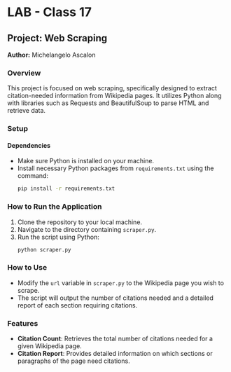 
# LAB - Class 17

## Project: Web Scraping

**Author:** Michelangelo Ascalon

### Overview
This project is focused on web scraping, specifically designed to extract citation-needed information from Wikipedia pages. It utilizes Python along with libraries such as Requests and BeautifulSoup to parse HTML and retrieve data.

### Setup

#### Dependencies
- Make sure Python is installed on your machine.
- Install necessary Python packages from `requirements.txt` using the command:
  ```bash
  pip install -r requirements.txt
  ```

### How to Run the Application

1. Clone the repository to your local machine.
2. Navigate to the directory containing `scraper.py`.
3. Run the script using Python:
   ```bash
   python scraper.py
   ```

### How to Use

- Modify the `url` variable in `scraper.py` to the Wikipedia page you wish to scrape.
- The script will output the number of citations needed and a detailed report of each section requiring citations.

### Features

- **Citation Count**: Retrieves the total number of citations needed for a given Wikipedia page.
- **Citation Report**: Provides detailed information on which sections or paragraphs of the page need citations.



